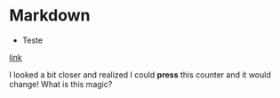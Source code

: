 # Markdown

- Teste

[link](https://google.com)

I looked a bit closer and realized I could **press** this counter and it would change! What is this magic?